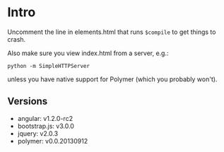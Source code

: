 Intro
=====

Uncomment the line in elements.html that runs `$compile` to get things to crash.

Also make sure you view index.html from a server, e.g.:

    python -m SimpleHTTPServer

unless you have native support for Polymer (which you probably won't).

Versions
--------

*  angular:       v1.2.0-rc2
*  bootstrap.js:  v3.0.0
*  jquery:        v2.0.3
*  polymer:       v0.0.20130912
